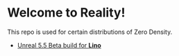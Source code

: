 # Welcome to Reality!

This repo is used for certain distributions of Zero Density.
* [Unreal 5.5 Beta build for **Lino**](https://github.com/zerodensity-dist/Lino) 

<!--
**zerodensity-dist/zerodensity-dist** is a ✨ _special_ ✨ repository because its `README.md` (this file) appears on your GitHub profile.

Here are some ideas to get you started:

- 🔭 I’m currently working on ...
- 🌱 I’m currently learning ...
- 👯 I’m looking to collaborate on ...
- 🤔 I’m looking for help with ...
- 💬 Ask me about ...
- 📫 How to reach me: ...
- 😄 Pronouns: ...
- ⚡ Fun fact: ...
-->
